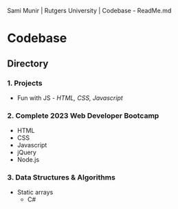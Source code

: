 Sami Munir | Rutgers University | Codebase - ReadMe.md
# Codebase
## Directory
### 1. Projects
* Fun with JS - *HTML, CSS, Javascript*
### 2. Complete 2023 Web Developer Bootcamp
* HTML
* CSS
* Javascript
* jQuery
* Node.js
### 3. Data Structures & Algorithms
* Static arrays
    * C#